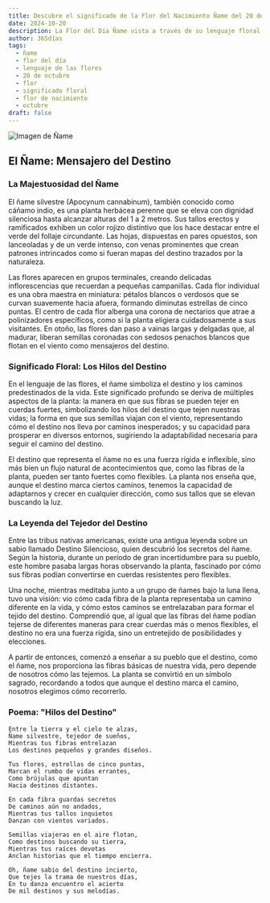 ```yaml
---
title: Descubre el significado de la Flor del Nacimiento Ñame del 20 de octubre
date: 2024-10-20
description: La Flor del Día Ñame vista a través de su lenguaje floral e historias
author: 365días
tags:
  - ñame
  - flor del día
  - lenguaje de las flores
  - 20 de octubre
  - flor
  - significado floral
  - flor de nacimiento
  - octubre
draft: false
---
```


![Imagen de Ñame](https://cdn.pixabay.com/photo/2015/11/25/20/43/seedling-1062908_1280.jpg#center)


## El Ñame: Mensajero del Destino

### La Majestuosidad del Ñame

El ñame silvestre (Apocynum cannabinum), también conocido como cáñamo indio, es una planta herbácea perenne que se eleva con dignidad silenciosa hasta alcanzar alturas del 1 a 2 metros. Sus tallos erectos y ramificados exhiben un color rojizo distintivo que los hace destacar entre el verde del follaje circundante. Las hojas, dispuestas en pares opuestos, son lanceoladas y de un verde intenso, con venas prominentes que crean patrones intrincados como si fueran mapas del destino trazados por la naturaleza.

Las flores aparecen en grupos terminales, creando delicadas inflorescencias que recuerdan a pequeñas campanillas. Cada flor individual es una obra maestra en miniatura: pétalos blancos o verdosos que se curvan suavemente hacia afuera, formando diminutas estrellas de cinco puntas. El centro de cada flor alberga una corona de nectarios que atrae a polinizadores específicos, como si la planta eligiera cuidadosamente a sus visitantes. En otoño, las flores dan paso a vainas largas y delgadas que, al madurar, liberan semillas coronadas con sedosos penachos blancos que flotan en el viento como mensajeros del destino.

### Significado Floral: Los Hilos del Destino

En el lenguaje de las flores, el ñame simboliza el destino y los caminos predestinados de la vida. Este significado profundo se deriva de múltiples aspectos de la planta: la manera en que sus fibras se pueden tejer en cuerdas fuertes, simbolizando los hilos del destino que tejen nuestras vidas; la forma en que sus semillas viajan con el viento, representando cómo el destino nos lleva por caminos inesperados; y su capacidad para prosperar en diversos entornos, sugiriendo la adaptabilidad necesaria para seguir el camino del destino.

El destino que representa el ñame no es una fuerza rígida e inflexible, sino más bien un flujo natural de acontecimientos que, como las fibras de la planta, pueden ser tanto fuertes como flexibles. La planta nos enseña que, aunque el destino marca ciertos caminos, tenemos la capacidad de adaptarnos y crecer en cualquier dirección, como sus tallos que se elevan buscando la luz.

### La Leyenda del Tejedor del Destino

Entre las tribus nativas americanas, existe una antigua leyenda sobre un sabio llamado Destino Silencioso, quien descubrió los secretos del ñame. Según la historia, durante un período de gran incertidumbre para su pueblo, este hombre pasaba largas horas observando la planta, fascinado por cómo sus fibras podían convertirse en cuerdas resistentes pero flexibles.

Una noche, mientras meditaba junto a un grupo de ñames bajo la luna llena, tuvo una visión: vio cómo cada fibra de la planta representaba un camino diferente en la vida, y cómo estos caminos se entrelazaban para formar el tejido del destino. Comprendió que, al igual que las fibras del ñame podían tejerse de diferentes maneras para crear cuerdas más o menos flexibles, el destino no era una fuerza rígida, sino un entretejido de posibilidades y elecciones.

A partir de entonces, comenzó a enseñar a su pueblo que el destino, como el ñame, nos proporciona las fibras básicas de nuestra vida, pero depende de nosotros cómo las tejemos. La planta se convirtió en un símbolo sagrado, recordando a todos que aunque el destino marca el camino, nosotros elegimos cómo recorrerlo.

### Poema: "Hilos del Destino"

    Entre la tierra y el cielo te alzas,
    Ñame silvestre, tejedor de sueños,
    Mientras tus fibras entrelazan
    Los destinos pequeños y grandes diseños.

    Tus flores, estrellas de cinco puntas,
    Marcan el rumbo de vidas errantes,
    Como brújulas que apuntan
    Hacia destinos distantes.

    En cada fibra guardas secretos
    De caminos aún no andados,
    Mientras tus tallos inquietos
    Danzan con vientos variados.

    Semillas viajeras en el aire flotan,
    Como destinos buscando su tierra,
    Mientras tus raíces devotas
    Anclan historias que el tiempo encierra.

    Oh, ñame sabio del destino incierto,
    Que tejes la trama de nuestros días,
    En tu danza encuentro el acierto
    De mil destinos y sus melodías.